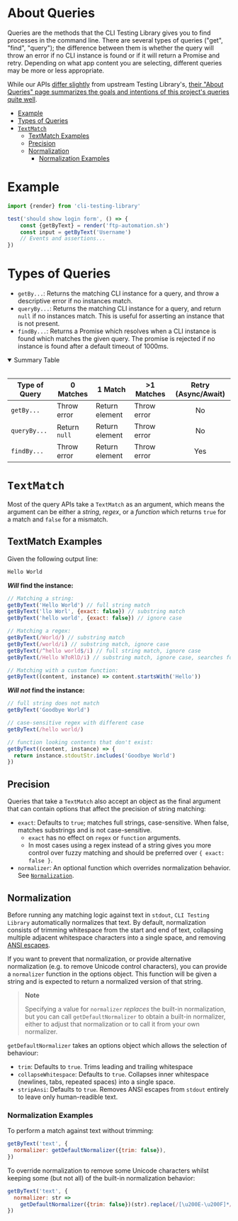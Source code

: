 # About Queries

Queries are the methods that the CLI Testing Library gives you to find processes in the command line. 
There are several types of queries ("get", "find", "query"); the difference between them 
is whether the query will throw an error if no CLI instance is found or if it will return 
a Promise and retry. Depending on what app content you are selecting, different 
queries may be more or less appropriate.

While our APIs [differ slightly](./differences.md) from upstream Testing Library's,
[their "About Queries" page summarizes the goals and intentions of this project's queries quite well](https://testing-library.com/docs/queries/about/).

<!-- START doctoc generated TOC please keep comment here to allow auto update -->
<!-- DON'T EDIT THIS SECTION, INSTEAD RE-RUN doctoc TO UPDATE -->


- [Example](#example)
- [Types of Queries](#types-of-queries)
- [`TextMatch`](#textmatch)
  - [TextMatch Examples](#textmatch-examples)
  - [Precision](#precision)
  - [Normalization](#normalization)
    - [Normalization Examples](#normalization-examples)

<!-- END doctoc generated TOC please keep comment here to allow auto update -->

# Example

```javascript
import {render} from 'cli-testing-library'

test('should show login form', () => {
    const {getByText} = render('ftp-automation.sh')
    const input = getByText('Username')
    // Events and assertions...
})
```

# Types of Queries

- `getBy...`: Returns the matching CLI instance for a query, and throw a descriptive
  error if no instances match.
- `queryBy...`: Returns the matching CLI instance for a query, and return `null` if no
  instances match. This is useful for asserting an instance that is not present.
- `findBy...`: Returns a Promise which resolves when a CLI instance is found which
  matches the given query. The promise is rejected if no instance is found after a 
  default timeout of 1000ms.

<details open>

<summary>Summary Table</summary>

<br />

| Type of Query         | 0 Matches     | 1 Match        | >1 Matches   | Retry (Async/Await) |
| --------------------- | ------------- | -------------- | ------------ | :-----------------: |
| `getBy...`            | Throw error   | Return element | Throw error  |         No          |
| `queryBy...`          | Return `null` | Return element | Throw error  |         No          |
| `findBy...`           | Throw error   | Return element | Throw error  |         Yes         |

</details>

# `TextMatch`

Most of the query APIs take a `TextMatch` as an argument, which means the
argument can be either a _string_, _regex_, or a _function_ which returns `true`
for a match and `false` for a mismatch.

## TextMatch Examples

Given the following output line:

```html
Hello World
```

**_Will_ find the instance:**

```javascript
// Matching a string:
getByText('Hello World') // full string match
getByText('llo Worl', {exact: false}) // substring match
getByText('hello world', {exact: false}) // ignore case

// Matching a regex:
getByText(/World/) // substring match
getByText(/world/i) // substring match, ignore case
getByText(/^hello world$/i) // full string match, ignore case
getByText(/Hello W?oRlD/i) // substring match, ignore case, searches for "hello world" or "hello orld"

// Matching with a custom function:
getByText((content, instance) => content.startsWith('Hello'))
```

**_Will not_ find the instance:**

```javascript
// full string does not match
getByText('Goodbye World')

// case-sensitive regex with different case
getByText(/hello world/)

// function looking contents that don't exist:
getByText((content, instance) => {
  return instance.stdoutStr.includes('Goodbye World')
})
```

## Precision

Queries that take a `TextMatch` also accept an object as the final argument that
can contain options that affect the precision of string matching:

- `exact`: Defaults to `true`; matches full strings, case-sensitive. When false,
  matches substrings and is not case-sensitive.
  - `exact` has no effect on `regex` or `function` arguments.
  - In most cases using a regex instead of a string gives you more control over
    fuzzy matching and should be preferred over `{ exact: false }`.
- `normalizer`: An optional function which overrides normalization behavior. See
  [`Normalization`](#normalization).

## Normalization

Before running any matching logic against text in `stdout`, `CLI Testing Library`
automatically normalizes that text. By default, normalization consists of
trimming whitespace from the start and end of text, collapsing multiple
adjacent whitespace characters into a single space, and removing [ANSI escapes](https://en.wikipedia.org/wiki/ANSI_escape_code).

If you want to prevent that normalization, or provide alternative normalization
(e.g. to remove Unicode control characters), you can provide a `normalizer`
function in the options object. This function will be given a string and is
expected to return a normalized version of that string.

> **Note**
>
> Specifying a value for `normalizer` _replaces_ the built-in normalization, but
> you can call `getDefaultNormalizer` to obtain a built-in normalizer, either to
> adjust that normalization or to call it from your own normalizer.

`getDefaultNormalizer` takes an options object which allows the selection of
behaviour:

- `trim`: Defaults to `true`. Trims leading and trailing whitespace
- `collapseWhitespace`: Defaults to `true`. Collapses inner whitespace
  (newlines, tabs, repeated spaces) into a single space.
- `stripAnsi`: Defaults to `true`. Removes ANSI escapes from `stdout` entirely to leave only human-readible text.

### Normalization Examples

To perform a match against text without trimming:

```javascript
getByText('text', {
  normalizer: getDefaultNormalizer({trim: false}),
})
```

To override normalization to remove some Unicode characters whilst keeping some
(but not all) of the built-in normalization behavior:

```javascript
getByText('text', {
  normalizer: str =>
    getDefaultNormalizer({trim: false})(str).replace(/[\u200E-\u200F]*/g, ''),
})
```
